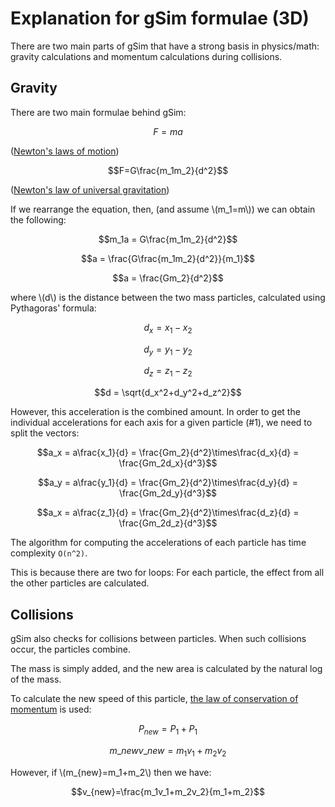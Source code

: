 # Explanation for gSim formulae (3D)

There are two main parts of gSim that have a strong basis in physics/math: gravity calculations and momentum calculations during collisions.

## Gravity

There are two main formulae behind gSim:

$$F=ma$$

\([Newton's laws of motion](https://en.wikipedia.org/wiki/Newton%27s_laws_of_motion)\)

$$F=G\frac{m_1m_2}{d^2}$$

\([Newton's law of universal gravitation](https://en.wikipedia.org/wiki/Newton%27s_law_of_universal_gravitation)\)

If we rearrange the equation, then, (and assume \\(m_1=m\\)) we can obtain the following:

$$m_1a = G\frac{m_1m_2}{d^2}$$

$$a = \frac{G\frac{m_1m_2}{d^2}}{m_1}$$

$$a = \frac{Gm_2}{d^2}$$

where \\(d\\) is the distance between the two mass particles, calculated using Pythagoras' formula:

$$d_x = x_1-x_2$$

$$d_y = y_1-y_2$$

$$d_z = z_1-z_2$$

$$d = \sqrt{d_x^2+d_y^2+d_z^2}$$

However, this acceleration is the combined amount. In order to get the individual accelerations for each axis for a given particle (#1), we need to split the vectors:

$$a_x = a\frac{x_1}{d} = \frac{Gm_2}{d^2}\times\frac{d_x}{d} = \frac{Gm_2d_x}{d^3}$$

$$a_y = a\frac{y_1}{d} = \frac{Gm_2}{d^2}\times\frac{d_y}{d} = \frac{Gm_2d_y}{d^3}$$

$$a_x = a\frac{z_1}{d} = \frac{Gm_2}{d^2}\times\frac{d_z}{d} = \frac{Gm_2d_z}{d^3}$$

The algorithm for computing the accelerations of each particle has time complexity `O(n^2)`.

This is because there are two for loops: For each particle, the effect from all the other particles are calculated.

## Collisions

gSim also checks for collisions between particles. When such collisions occur, the particles combine.

The mass is simply added, and the new area is calculated by the natural log of the mass.

To calculate the new speed of this particle, [the law of conservation of momentum](https://en.wikipedia.org/wiki/Momentum#Conservation) is used:

$$P_{new}=P_1+P_1$$

$$m\_{new}v\_{new}=m_1v_1+m_2v_2$$

However, if \\(m_{new}=m_1+m_2\\) then we have:

$$v_{new}=\frac{m_1v_1+m_2v_2}{m_1+m_2}$$
